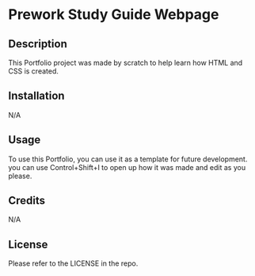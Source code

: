 # Prework Study Guide Webpage

## Description

This Portfolio project was made by scratch to help learn how HTML and CSS is created.

## Installation

N/A

## Usage

To use this Portfolio, you can use it as a template for future development. you can use Control+Shift+I to open up how it was made and edit as you please.

## Credits

N/A

## License

Please refer to the LICENSE in the repo.